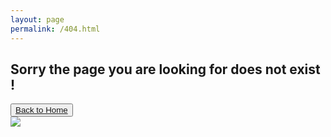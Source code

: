 ```yaml
---
layout: page
permalink: /404.html
---
```


<div class="col-lg-8 offset-md-2">
  <h2> Sorry the page you are looking for does not exist ! </h2>
  <button class="btn btn-lg btn-default"><a href="/">Back to Home</a></button>
  <br>
  <!-- Travolta gif -->
  <img src="https://thumbs.gfycat.com/AccurateUnfinishedBergerpicard-small.gif">
</div>

